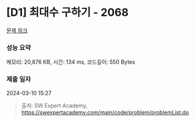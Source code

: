# [D1] 최대수 구하기 - 2068 

[문제 링크](https://swexpertacademy.com/main/code/problem/problemDetail.do?contestProbId=AV5QQhbqA4QDFAUq) 

### 성능 요약

메모리: 20,876 KB, 시간: 134 ms, 코드길이: 550 Bytes

### 제출 일자

2024-03-10 15:27



> 출처: SW Expert Academy, https://swexpertacademy.com/main/code/problem/problemList.do